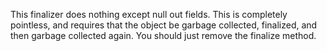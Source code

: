This finalizer does nothing except null out fields. This is completely pointless, and requires that the object be garbage collected, finalized, and then garbage collected again. You should just remove the finalize method.